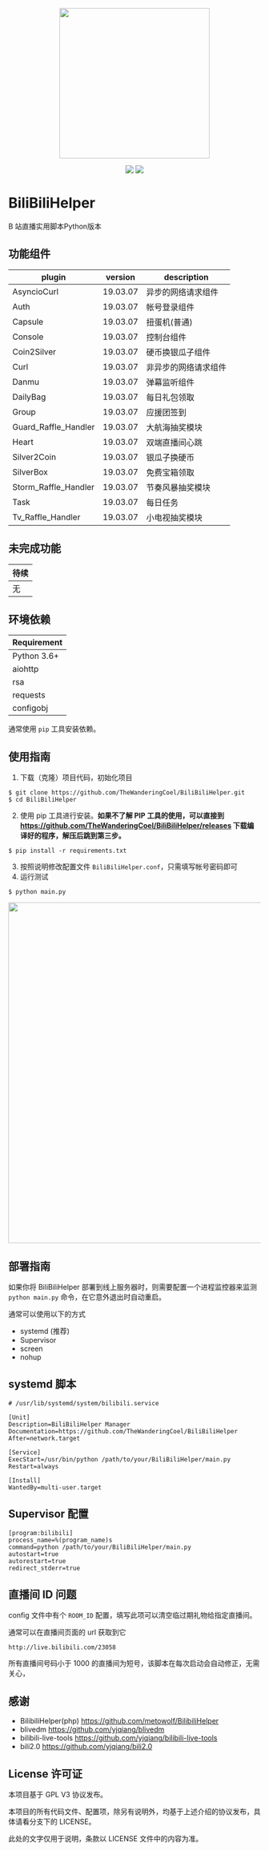 
<p align="center"><img width="300px" src="https://i.loli.net/2018/04/20/5ad97bd395912.jpeg"></p>

<p align="center">
<img src="https://img.shields.io/badge/version-0.0.1-green.svg?longCache=true&style=for-the-badge">
<img src="https://img.shields.io/badge/license-GPL%20V3-blue.svg?longCache=true&style=for-the-badge">
</p>


# BiliBiliHelper
B 站直播实用脚本Python版本

## 功能组件

|plugin              |version  |description   |
|--------------------|---------|--------------|
|AsyncioCurl         |19.03.07 |异步的网络请求组件|
|Auth                |19.03.07 |帐号登录组件    |
|Capsule             |19.03.07 |扭蛋机(普通)    |
|Console             |19.03.07 |控制台组件      |
|Coin2Silver         |19.03.07 |硬币换银瓜子组件 |
|Curl                |19.03.07 |非异步的网络请求组件|
|Danmu               |19.03.07 |弹幕监听组件    |
|DailyBag            |19.03.07 |每日礼包领取    |
|Group               |19.03.07 |应援团签到      |
|Guard_Raffle_Handler|19.03.07 |大航海抽奖模块  |
|Heart               |19.03.07 |双端直播间心跳  |
|Silver2Coin         |19.03.07 |银瓜子换硬币    |
|SilverBox           |19.03.07 |免费宝箱领取    |
|Storm_Raffle_Handler|19.03.07 |节奏风暴抽奖模块|
|Task                |19.03.07 |每日任务       |
|Tv_Raffle_Handler   |19.03.07 |小电视抽奖模块 |


## 未完成功能
|待续|
|-------|
| 无 |


## 环境依赖
|Requirement|
|-------|
|Python 3.6+|
|aiohttp  |
|  rsa    |
|requests |
|configobj|

通常使用 `pip` 工具安装依赖。


## 使用指南

 1. 下载（克隆）项目代码，初始化项目
```
$ git clone https://github.com/TheWanderingCoel/BiliBiliHelper.git
$ cd BiliBiliHelper
```
 2. 使用 pip 工具进行安装。**如果不了解 PIP 工具的使用，可以直接到 https://github.com/TheWanderingCoel/BiliBiliHelper/releases 下载编译好的程序，解压后跳到第三步。**
```
$ pip install -r requirements.txt
```
 3. 按照说明修改配置文件 `BiliBiliHelper.conf`，只需填写帐号密码即可
 4. 运行测试
```
$ python main.py
```

<p align="center"><img width="680px" src="https://s2.ax1x.com/2019/03/07/kxF8k4.png"></p>


## 部署指南
如果你将 BiliBiliHelper 部署到线上服务器时，则需要配置一个进程监控器来监测 `python main.py` 命令，在它意外退出时自动重启。

通常可以使用以下的方式
 - systemd (推荐)
 - Supervisor
 - screen
 - nohup

## systemd 脚本
```
# /usr/lib/systemd/system/bilibili.service

[Unit]
Description=BiliBiliHelper Manager
Documentation=https://github.com/TheWanderingCoel/BiliBiliHelper
After=network.target

[Service]
ExecStart=/usr/bin/python /path/to/your/BiliBiliHelper/main.py
Restart=always

[Install]
WantedBy=multi-user.target
```

## Supervisor 配置
```
[program:bilibili]
process_name=%(program_name)s
command=python /path/to/your/BiliBiliHelper/main.py
autostart=true
autorestart=true
redirect_stderr=true
```

## 直播间 ID 问题
config 文件中有个 `ROOM_ID` 配置，填写此项可以清空临过期礼物给指定直播间。

通常可以在直播间页面的 url 获取到它
```
http://live.bilibili.com/23058

```

所有直播间号码小于 1000 的直播间为短号，该脚本在每次启动会自动修正，无需关心，


## 感谢
 - BilibiliHelper(php) https://github.com/metowolf/BilibiliHelper
 - blivedm             https://github.com/yjqiang/blivedm
 - bilibili-live-tools https://github.com/yjqiang/bilibili-live-tools
 - bili2.0             https://github.com/yjqiang/bili2.0



## License 许可证

本项目基于 GPL V3 协议发布。

本项目的所有代码文件、配置项，除另有说明外，均基于上述介绍的协议发布，具体请看分支下的 LICENSE。

此处的文字仅用于说明，条款以 LICENSE 文件中的内容为准。
